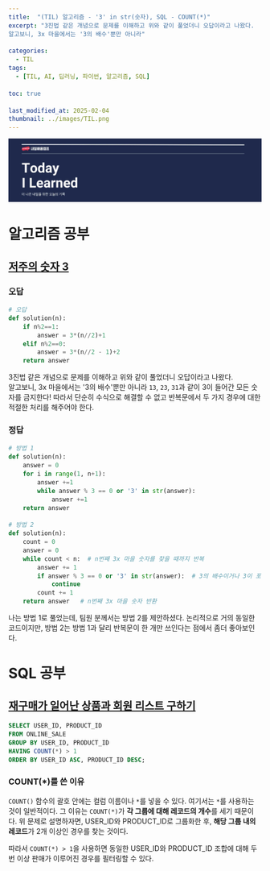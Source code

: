 ```yaml
---
title:  "(TIL) 알고리즘 - '3' in str(숫자), SQL - COUNT(*)"
excerpt: "3진법 같은 개념으로 문제를 이해하고 위와 같이 풀었더니 오답이라고 나왔다.   
알고보니, 3x 마을에서는 '3의 배수'뿐만 아니라"

categories:
  - TIL
tags:
  - [TIL, AI, 딥러닝, 파이썬, 알고리즘, SQL]

toc: true

last_modified_at: 2025-02-04
thumbnail: ../images/TIL.png
---
```

![](/images/../images/TIL.png)

# 알고리즘 공부
## [저주의 숫자 3](https://school.programmers.co.kr/learn/courses/30/lessons/120871)

### 오답
```py
# 오답
def solution(n):
    if n%2==1:
        answer = 3*(n//2)+1
    elif n%2==0:
        answer = 3*(n//2 - 1)+2
    return answer
```     
3진법 같은 개념으로 문제를 이해하고 위와 같이 풀었더니 오답이라고 나왔다.   
알고보니, 3x 마을에서는 '3의 배수'뿐만 아니라 `13`, `23`, `31`과 같이 3이 들어간 모든 숫자를 금지한다!
따라서 단순히 수식으로 해결할 수 없고 반복문에서 두 가지 경우에 대한 적절한 처리를 해주어야 한다.

### 정답
```py
# 방법 1
def solution(n):
    answer = 0
    for i in range(1, n+1):
        answer +=1
        while answer % 3 == 0 or '3' in str(answer):
            answer +=1  
    return answer

# 방법 2
def solution(n):
    count = 0     
    answer = 0     
    while count < n:  # n번째 3x 마을 숫자를 찾을 때까지 반복
        answer += 1  
        if answer % 3 == 0 or '3' in str(answer):  # 3의 배수이거나 3이 포함된 숫자면 건너뜀
            continue
        count += 1  
    return answer   # n번째 3x 마을 숫자 반환
```     
나는 방법 1로 풀었는데, 팀원 분께서는 방법 2를 제안하셨다. 논리적으로 거의 동일한 코드이지만, 방법 2는 방법 1과 달리 반복문이 한 개만 쓰인다는 점에서 좀더 좋아보인다.

# SQL 공부
## [재구매가 일어난 상품과 회원 리스트 구하기](https://school.programmers.co.kr/learn/courses/30/lessons/131536)

```sql
SELECT USER_ID, PRODUCT_ID
FROM ONLINE_SALE 
GROUP BY USER_ID, PRODUCT_ID
HAVING COUNT(*) > 1
ORDER BY USER_ID ASC, PRODUCT_ID DESC;
```

### COUNT(*)를 쓴 이유
`COUNT()` 함수의 괄호 안에는 컬럼 이름이나 `*`를 넣을 수 있다. 여기서는 `*`를 사용하는 것이 일반적이다. 그 이유는 `COUNT(*)`가 **각 그룹에 대해 레코드의 개수**를 세기 때문이다. 위 문제로 설명하자면, USER_ID와 PRODUCT_ID로 그룹화한 후, **해당 그룹 내의 레코드**가 2개 이상인 경우를 찾는 것이다.

따라서 `COUNT(*) > 1`을 사용하면 동일한 USER_ID와 PRODUCT_ID 조합에 대해 두 번 이상 판매가 이루어진 경우를 필터링할 수 있다.